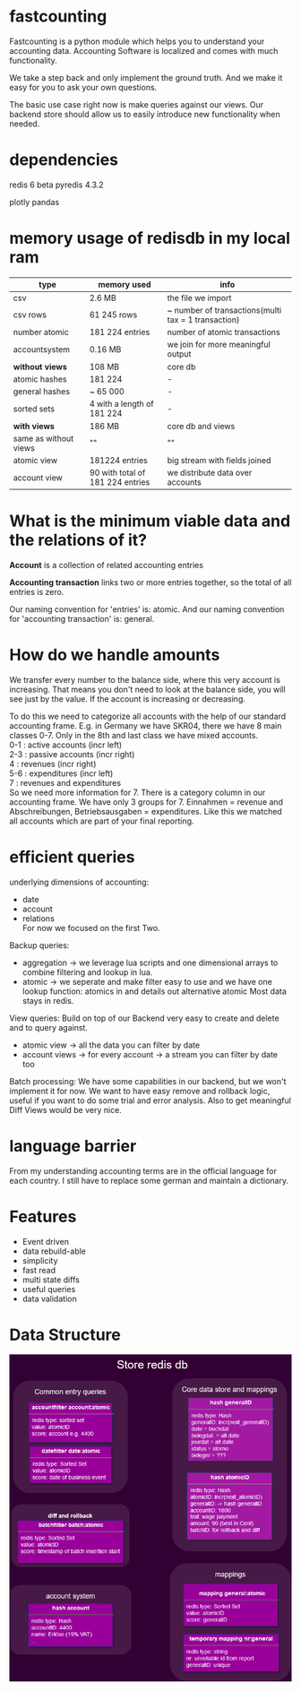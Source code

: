 # fastcounting
Fastcounting is a python module which helps you to understand your accounting data.
Accounting Software is localized and comes with much functionality.

We take a step back and only implement the ground truth.
And we make it easy for you to ask your own questions.

The basic use case right now is make queries against our views.
Our backend store should allow us to easily introduce new functionality when needed.

# dependencies
redis 6 beta
pyredis 4.3.2

plotly
pandas

# memory usage of redisdb in my local ram


type | memory used | info
--- | --- | ---
csv | 2.6 MB | the file we import
csv rows | 61 245 rows | ~ number of transactions(multi tax = 1 transaction)
number atomic | 181 224 entries | number of atomic transactions
accountsystem | 0.16 MB | we join for more meaningful output
**without views** | 108 MB | core db
atomic hashes | 181 224 | -
general hashes | ~ 65 000 | -
sorted sets | 4 with a length of 181 224 | -
**with views** | 186 MB | core db and views
same as without views | "" | ""
atomic view | 181224 entries | big stream with fields joined
account view | 90 with total of 181 224 entries | we distribute data over accounts




# What is the minimum viable data and the relations of it?

**Account** is a collection of related accounting entries

**Accounting transaction** links two or more entries together, so the total of all entries is zero.

Our naming convention for 'entries' is: atomic.
And our naming convention for 'accounting transaction' is: general.

# How do we handle amounts
We transfer every number to the balance side, where this very account is increasing.
That means you don't need to look at the balance side, you will see just by the value.
If the account is increasing or decreasing.

To do this we need to categorize all accounts with the help of our standard accounting frame.
E.g. in Germany we have SKR04, there we have 8 main classes 0-7. Only in the 8th and last class we have mixed accounts.  
0-1 : active accounts (incr left)  
2-3 : passive accounts (incr right)  
4 : revenues (incr right)  
5-6 : expenditures (incr left)  
7 : revenues and expenditures  
So we need more information for 7. There is a category column in our accounting frame.
We have only 3 groups for 7. Einnahmen = revenue and Abschreibungen, Betriebsausgaben = expenditures.
Like this we matched all accounts which are part of your final reporting.

# efficient queries
underlying dimensions of accounting:
- date
- account
- relations  
For now we focused on the first Two.

Backup queries:
- aggregation -> we leverage lua scripts and one dimensional arrays to combine filtering and lookup in lua.
- atomic -> we seperate and make filter easy to use and we have one lookup function: atomics in and details out
  alternative atomic
Most data stays in redis.

View queries:
Build on top of our Backend very easy to create and delete and to query against.
- atomic view -> all the data you can filter by date
- account views -> for every account -> a stream you can filter by date too

Batch processing:
We have some capabilities in our backend, but we won't implement it for now.
We want to have easy remove and rollback logic, useful if you want to do some trial and error analysis.
Also to get meaningful Diff Views would be very nice.

# language barrier
From my understanding accounting terms are in the official language for each country.
I still have to replace some german and maintain a dictionary.

# Features
- Event driven
- data rebuild-able
- simplicity
- fast read
- multi state diffs
- useful queries
- data validation

# Data Structure
![Alt redis data structure](store.png)
